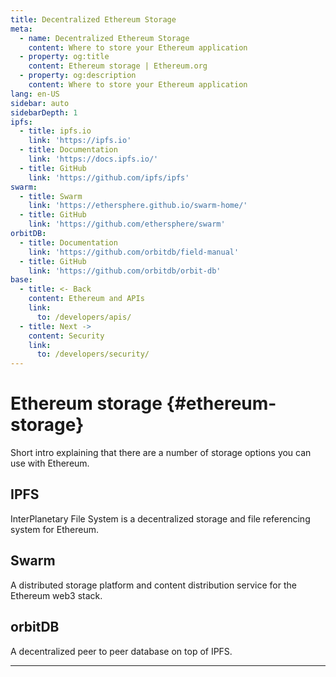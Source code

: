 ```yaml
---
title: Decentralized Ethereum Storage
meta:
  - name: Decentralized Ethereum Storage
    content: Where to store your Ethereum application
  - property: og:title
    content: Ethereum storage | Ethereum.org
  - property: og:description
    content: Where to store your Ethereum application
lang: en-US
sidebar: auto
sidebarDepth: 1
ipfs:
  - title: ipfs.io
    link: 'https://ipfs.io'
  - title: Documentation
    link: 'https://docs.ipfs.io/'
  - title: GitHub
    link: 'https://github.com/ipfs/ipfs'
swarm:
  - title: Swarm
    link: 'https://ethersphere.github.io/swarm-home/'
  - title: GitHub
    link: 'https://github.com/ethersphere/swarm'
orbitDB:
  - title: Documentation
    link: 'https://github.com/orbitdb/field-manual'
  - title: GitHub
    link: 'https://github.com/orbitdb/orbit-db'
base:
  - title: <- Back
    content: Ethereum and APIs
    link:
      to: /developers/apis/
  - title: Next ->
    content: Security
    link:
      to: /developers/security/
---
```


# Ethereum storage {#ethereum-storage}

Short intro explaining that there are a number of storage options you can use with Ethereum.

## IPFS

InterPlanetary File System is a decentralized storage and file referencing system for Ethereum.

<list-card :items="$page.frontmatter.ipfs" level="5" class="mt-15"/>

## Swarm

A distributed storage platform and content distribution service for the Ethereum web3 stack.

<list-card :items="$page.frontmatter.swarm" level="5" class="mt-15"/>

## orbitDB

A decentralized peer to peer database on top of IPFS.

<list-card :items="$page.frontmatter.orbitDB" level="5" class="mb-25" />

---

<CardList :items="$page.frontmatter.base" class="mt-25" />
